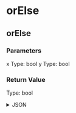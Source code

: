 # orElse

## orElse

### Parameters

x
  Type: bool
y
  Type: bool

### Return Value

  Type: bool

<details><summary>JSON</summary>

```
{
  "Type": "orElse",
  "Name": "orElse",
  "Category": 1,
  "InputPins": [
    {
      "Connection": null,
      "Id": "x",
      "Type": "bool"
    },
    {
      "Connection": null,
      "Id": "y",
      "Type": "bool"
    }
  ],
  "OutputPins": [
    {
      "Id": "",
      "Type": "bool"
    }
  ]
}
```

</details>

